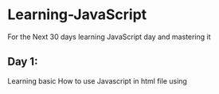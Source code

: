 # Learning-JavaScript
For the Next 30 days learning JavaScript day and mastering it

## Day 1:
   Learning basic How to use Javascript in html file using <script> tag with  *<!-- -->*
   and about the variable which declared using "var Keyword
## Day 2:
 Learned about How to create a function called hello in for a button with both using JS3rd.js file and using script tag in Html file

## Day 3:
  Learned About the local and Global Variables in JavaScript
  and Also About Decision-Making statement Statements (if else)
